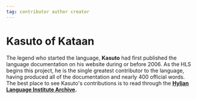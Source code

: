 ```yaml
---
tag: contributor author creator
---
```

# Kasuto of Kataan

The legend who started the language, **Kasuto** had first published the language documentation on his website during or before 2006. As the HLS begins this project, he is the single greatest contributor to the language, having produced all of the documentation and nearly 400 official words. The best place to see Kasuto's contributions is to read through the **[Hylian Language Institute Archive](archival/kasuto_hli/00-toc).**
